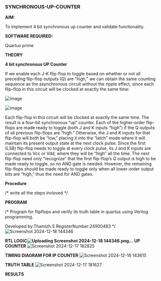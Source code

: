### SYNCHRONOUS-UP-COUNTER

**AIM:**

To implement 4 bit synchronous up counter and validate functionality.

**SOFTWARE REQUIRED:**

Quartus prime

**THEORY**

**4 bit synchronous UP Counter**

If we enable each J-K flip-flop to toggle based on whether or not all preceding flip-flop outputs (Q) are “high,” we can obtain the same counting sequence as the asynchronous circuit without the ripple effect, since each flip-flop in this circuit will be clocked at exactly the same time:

![image](https://github.com/naavaneetha/SYNCHRONOUS-UP-COUNTER/assets/154305477/d5db3fa0-e413-404c-b80e-b2f39d82e7e8)


![image](https://github.com/naavaneetha/SYNCHRONOUS-UP-COUNTER/assets/154305477/52cb61eb-d04b-442d-810c-31185a68410b)

Each flip-flop in this circuit will be clocked at exactly the same time.
The result is a four-bit synchronous “up” counter. Each of the higher-order flip-flops are made ready to toggle (both J and K inputs “high”) if the Q outputs of all previous flip-flops are “high.”
Otherwise, the J and K inputs for that flip-flop will both be “low,” placing it into the “latch” mode where it will maintain its present output state at the next clock pulse.
Since the first (LSB) flip-flop needs to toggle at every clock pulse, its J and K inputs are connected to Vcc or Vdd, where they will be “high” all the time.
The next flip-flop need only “recognize” that the first flip-flop’s Q output is high to be made ready to toggle, so no AND gate is needed.
However, the remaining flip-flops should be made ready to toggle only when all lower-order output bits are “high,” thus the need for AND gates.

**Procedure**

/* write all the steps invloved */

**PROGRAM**

/* Program for flipflops and verify its truth table in quartus using Verilog programming. 

Developed by:Thamizh.S RegisterNumber:24900483
*/
![Screenshot 2024-12-18 144346](https://github.com/user-attachments/assets/7f04e741-8b0e-4c98-b553-b8e527fdd022)

**RTL LOGIC![Uploading Screenshot 2024-12-18 144346.png…]()
 UP COUNTER**
![Screenshot 2024-12-17 182825](https://github.com/user-attachments/assets/edc5e128-2aac-4e08-96bf-3ef267aec8bb)

**TIMING DIAGRAM FOR IP COUNTER**
![Screenshot 2024-12-18 143615](https://github.com/user-attachments/assets/34a99569-802e-4145-abcc-7b6be1beb20f)

**TRUTH TABLE**
![Screenshot 2024-12-17 181627](https://github.com/user-attachments/assets/ee18a1cb-b7a2-4cc6-863d-a2631486aaa4)

**RESULTS**
